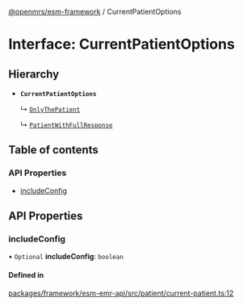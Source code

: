 [@openmrs/esm-framework](../API.md) / CurrentPatientOptions

# Interface: CurrentPatientOptions

## Hierarchy

- **`CurrentPatientOptions`**

  ↳ [`OnlyThePatient`](OnlyThePatient.md)

  ↳ [`PatientWithFullResponse`](PatientWithFullResponse.md)

## Table of contents

### API Properties

- [includeConfig](CurrentPatientOptions.md#includeconfig)

## API Properties

### includeConfig

• `Optional` **includeConfig**: `boolean`

#### Defined in

[packages/framework/esm-emr-api/src/patient/current-patient.ts:12](https://github.com/openmrs/openmrs-esm-core/blob/main/packages/framework/esm-emr-api/src/patient/current-patient.ts#L12)
